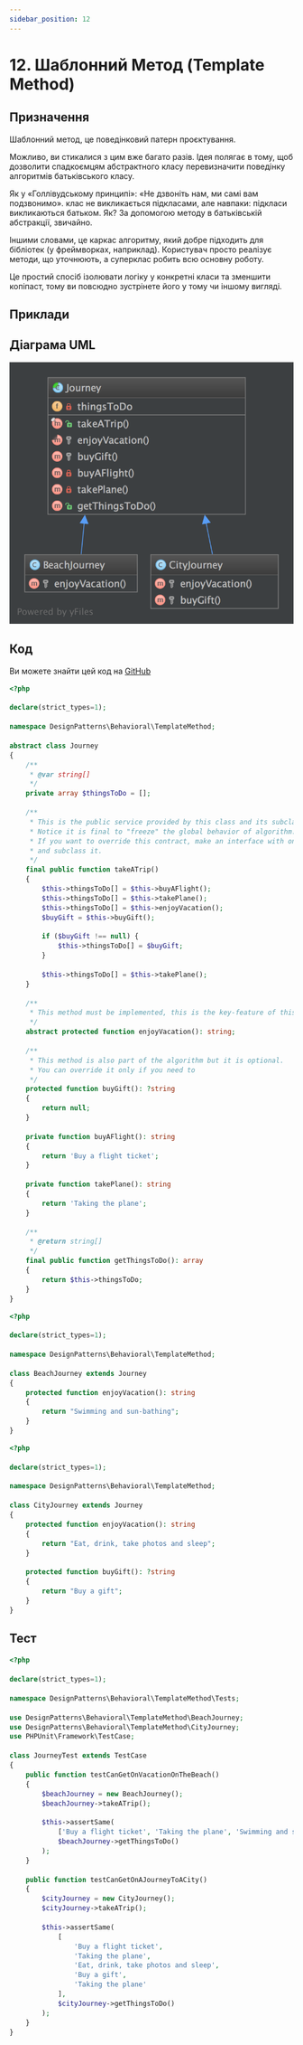 ```yaml
---
sidebar_position: 12
---
```


# 12. Шаблонний Метод (Template Method)

## Призначення

Шаблонний метод, це поведінковий патерн проєктування.

Можливо, ви стикалися з цим вже багато разів. Ідея полягає в тому, щоб дозволити спадкоємцям абстрактного класу 
перевизначити поведінку алгоритмів батьківського класу.

Як у «Голлівудському принципі»: «Не дзвоніть нам, ми самі вам подзвонимо». клас не викликається підкласами, 
але навпаки: підкласи викликаються батьком. Як? За допомогою методу в батьківській абстракції, звичайно.

Іншими словами, це каркас алгоритму, який добре підходить для бібліотек (у фреймворках, наприклад). Користувач 
просто реалізує методи, що уточнюють, а суперклас робить всю основну роботу.

Це простий спосіб ізолювати логіку у конкретні класи та зменшити копіпаст, тому ви повсюдно зустрінете його у тому 
чи іншому вигляді.

## Приклади



## Діаграма UML

![ UML](./images/template_method.png)

## Код
Ви можете знайти цей код на [GitHub](https://github.com/PetroOstapuk/DesignPatternsPHP/tree/main/Behavioral/TemplateMethod)

```php title="Journey.php"
<?php

declare(strict_types=1);

namespace DesignPatterns\Behavioral\TemplateMethod;

abstract class Journey
{
    /**
     * @var string[]
     */
    private array $thingsToDo = [];

    /**
     * This is the public service provided by this class and its subclasses.
     * Notice it is final to "freeze" the global behavior of algorithm.
     * If you want to override this contract, make an interface with only takeATrip()
     * and subclass it.
     */
    final public function takeATrip()
    {
        $this->thingsToDo[] = $this->buyAFlight();
        $this->thingsToDo[] = $this->takePlane();
        $this->thingsToDo[] = $this->enjoyVacation();
        $buyGift = $this->buyGift();

        if ($buyGift !== null) {
            $this->thingsToDo[] = $buyGift;
        }

        $this->thingsToDo[] = $this->takePlane();
    }

    /**
     * This method must be implemented, this is the key-feature of this pattern.
     */
    abstract protected function enjoyVacation(): string;

    /**
     * This method is also part of the algorithm but it is optional.
     * You can override it only if you need to
     */
    protected function buyGift(): ?string
    {
        return null;
    }

    private function buyAFlight(): string
    {
        return 'Buy a flight ticket';
    }

    private function takePlane(): string
    {
        return 'Taking the plane';
    }

    /**
     * @return string[]
     */
    final public function getThingsToDo(): array
    {
        return $this->thingsToDo;
    }
}
```

```php title="BeachJourney.php"
<?php

declare(strict_types=1);

namespace DesignPatterns\Behavioral\TemplateMethod;

class BeachJourney extends Journey
{
    protected function enjoyVacation(): string
    {
        return "Swimming and sun-bathing";
    }
}
```

```php title="CityJourney.php"
<?php

declare(strict_types=1);

namespace DesignPatterns\Behavioral\TemplateMethod;

class CityJourney extends Journey
{
    protected function enjoyVacation(): string
    {
        return "Eat, drink, take photos and sleep";
    }

    protected function buyGift(): ?string
    {
        return "Buy a gift";
    }
}
```

## Тест

```php title="Tests/JourneyTest.php"
<?php

declare(strict_types=1);

namespace DesignPatterns\Behavioral\TemplateMethod\Tests;

use DesignPatterns\Behavioral\TemplateMethod\BeachJourney;
use DesignPatterns\Behavioral\TemplateMethod\CityJourney;
use PHPUnit\Framework\TestCase;

class JourneyTest extends TestCase
{
    public function testCanGetOnVacationOnTheBeach()
    {
        $beachJourney = new BeachJourney();
        $beachJourney->takeATrip();

        $this->assertSame(
            ['Buy a flight ticket', 'Taking the plane', 'Swimming and sun-bathing', 'Taking the plane'],
            $beachJourney->getThingsToDo()
        );
    }

    public function testCanGetOnAJourneyToACity()
    {
        $cityJourney = new CityJourney();
        $cityJourney->takeATrip();

        $this->assertSame(
            [
                'Buy a flight ticket',
                'Taking the plane',
                'Eat, drink, take photos and sleep',
                'Buy a gift',
                'Taking the plane'
            ],
            $cityJourney->getThingsToDo()
        );
    }
}
```